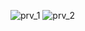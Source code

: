 ![prv_1](https://user-images.githubusercontent.com/92383587/214120215-8b23ec44-f12c-4dd6-b762-587bf94e400a.png)
![prv_2](https://user-images.githubusercontent.com/92383587/214120516-a48a6471-c67c-4352-9e40-ac6b0ac4e476.png)
